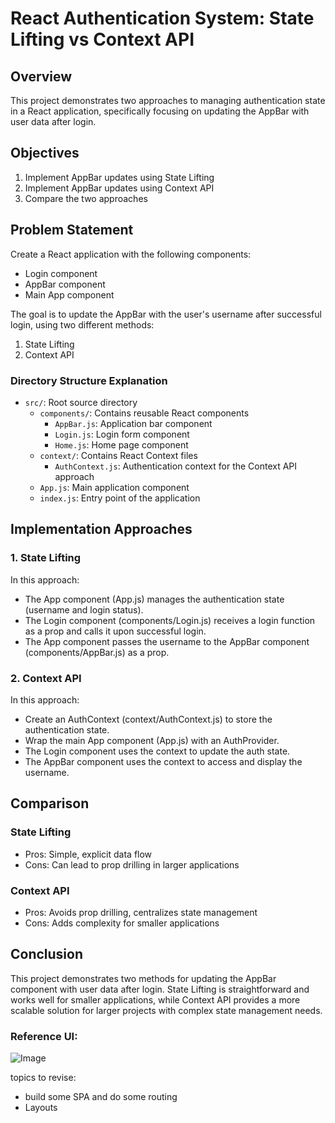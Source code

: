 # React Authentication System: State Lifting vs Context API

## Overview

This project demonstrates two approaches to managing authentication state in a React application, specifically focusing on updating the AppBar with user data after login.

## Objectives

1. Implement AppBar updates using State Lifting
2. Implement AppBar updates using Context API
3. Compare the two approaches

## Problem Statement

Create a React application with the following components:
- Login component
- AppBar component
- Main App component

The goal is to update the AppBar with the user's username after successful login, using two different methods:

1. State Lifting
2. Context API

### Directory Structure Explanation

- `src/`: Root source directory
  - `components/`: Contains reusable React components
    - `AppBar.js`: Application bar component
    - `Login.js`: Login form component
    - `Home.js`: Home page component
  - `context/`: Contains React Context files
    - `AuthContext.js`: Authentication context for the Context API approach
  - `App.js`: Main application component
  - `index.js`: Entry point of the application


## Implementation Approaches

### 1. State Lifting

In this approach:
- The App component (App.js) manages the authentication state (username and login status).
- The Login component (components/Login.js) receives a login function as a prop and calls it upon successful login.
- The App component passes the username to the AppBar component (components/AppBar.js) as a prop.

### 2. Context API

In this approach:
- Create an AuthContext (context/AuthContext.js) to store the authentication state.
- Wrap the main App component (App.js) with an AuthProvider.
- The Login component uses the context to update the auth state.
- The AppBar component uses the context to access and display the username.

## Comparison

### State Lifting
- Pros: Simple, explicit data flow
- Cons: Can lead to prop drilling in larger applications

### Context API
- Pros: Avoids prop drilling, centralizes state management
- Cons: Adds complexity for smaller applications

## Conclusion

This project demonstrates two methods for updating the AppBar component with user data after login. State Lifting is straightforward and works well for smaller applications, while Context API provides a more scalable solution for larger projects with complex state management needs.


### Reference UI:

![Image](https://utfs.io/f/A8JZzw0Laf9jwP5plZUDQN0fkp6bvhZM78nmg2zcWSAPE3eR)

topics to revise: 
- build some SPA and do some routing
- Layouts



